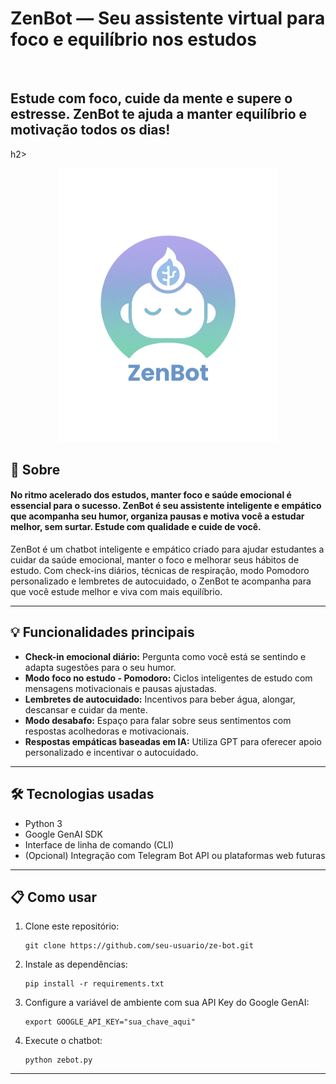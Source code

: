 <!DOCTYPE html>
<html lang="pt-BR">
<head>
<meta charset="UTF-8" />
<meta name="viewport" content="width=device-width, initial-scale=1" />
<title>ZenBot — Assistente Virtual para Estudo e Equilíbrio</title>


</head>
<body>

<h1>ZenBot — Seu assistente virtual para foco e equilíbrio nos estudos</h1>

</br>
<h2>Estude com foco, cuide da mente e supere o estresse. ZenBot te ajuda a manter equilíbrio e motivação todos os dias!</h2>h2>
<p align="center">
  <img src="./logo-zenbot_.png" alt="ZenBot" width="350"/>
</p>

<h2>🚀 Sobre</h2>
<h4>No ritmo acelerado dos estudos, manter foco e saúde emocional é essencial para o sucesso. ZenBot é seu assistente inteligente e empático que acompanha seu humor, organiza pausas e motiva você a estudar melhor, sem surtar. Estude com qualidade e cuide de você.
</h4>
  <p>ZenBot é um chatbot inteligente e empático criado para ajudar estudantes a cuidar da saúde emocional, manter o foco e melhorar seus hábitos de estudo. Com check-ins diários, técnicas de respiração, modo Pomodoro personalizado e lembretes de autocuidado, o ZenBot te acompanha para que você estude melhor e viva com mais equilíbrio.</p>

<hr />

<h2>💡 Funcionalidades principais</h2>
<ul>
  <li><strong>Check-in emocional diário:</strong> Pergunta como você está se sentindo e adapta sugestões para o seu humor.</li>
  <li><strong>Modo foco no estudo - Pomodoro:</strong> Ciclos inteligentes de estudo com mensagens motivacionais e pausas ajustadas.</li>
  <li><strong>Lembretes de autocuidado:</strong> Incentivos para beber água, alongar, descansar e cuidar da mente.</li>
  <li><strong>Modo desabafo:</strong> Espaço para falar sobre seus sentimentos com respostas acolhedoras e motivacionais.</li>
  <li><strong>Respostas empáticas baseadas em IA:</strong> Utiliza GPT para oferecer apoio personalizado e incentivar o autocuidado.</li>
</ul>

<hr />

<h2>🛠 Tecnologias usadas</h2>
<ul>
  <li>Python 3</li>
  <li>Google GenAI SDK</li>
  <li>Interface de linha de comando (CLI)</li>
  <li>(Opcional) Integração com Telegram Bot API ou plataformas web futuras</li>
</ul>

<hr />

<h2>📋 Como usar</h2>
<ol>
  <li>Clone este repositório:
    <pre><code>git clone https://github.com/seu-usuario/ze-bot.git</code></pre>
  </li>
  <li>Instale as dependências:
    <pre><code>pip install -r requirements.txt</code></pre>
  </li>
  <li>Configure a variável de ambiente com sua API Key do Google GenAI:
    <pre><code>export GOOGLE_API_KEY="sua_chave_aqui"</code></pre>
  </li>
  <li>Execute o chatbot:
    <pre><code>python zebot.py</code></pre>
  </li>
</ol>

<hr />

</body>
</html>
